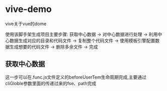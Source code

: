 # vive-demo
vive关于vue的dome

使用该脚手架生成项目主要步骤:
获取中心数据 -> 对中心数据进行处理 -> 利用中心数据生成对应的目录和代码文件 -> 复制整个代码文件 -> 使用模板引擎配置数据生成想要的代码文件 -> 删除多余文件 -> 完成

## 获取中心数据

这一步可以在.func.js文件定义的beforeUserTem生命周期完成,主要通过cliGloble参数里面的传递过来的fse、path完成
